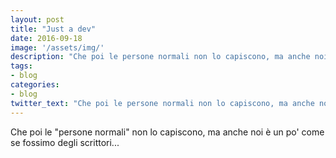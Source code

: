 ```yaml
---
layout: post
title: "Just a dev"
date: 2016-09-18
image: '/assets/img/'
description: "Che poi le persone normali non lo capiscono, ma anche noi è un po' come se fossimo degli scrittori..."
tags:
- blog
categories:
- blog
twitter_text: "Che poi le persone normali non lo capiscono, ma anche noi è un po' come se fossimo degli scrittori..."
---
```


Che poi le "persone normali" non lo capiscono, ma anche noi è un po' come se fossimo degli scrittori...
